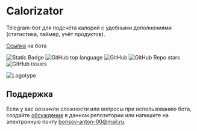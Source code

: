# Calorizator
Telegram-бот для подсчёта калорий с удобными дополнениями (статистика, таймер, учёт продуктов).

[Ссылка](https://t.me/DailyCaloriesCountBot) на бота

<!--Блок информации о репозитории в бейджах-->
![Static Badge](https://img.shields.io/badge/BorisKartofel-CaloriesBot-orange)
![GitHub top language](https://img.shields.io/github/languages/top/BorisKartofel/CaloriesBot?color=orange)
![GitHub](https://img.shields.io/github/license/BorisKartofel/CaloriesBot)
![GitHub Repo stars](https://img.shields.io/github/stars/BorisKartofel/CaloriesBot)
![GitHub issues](https://img.shields.io/github/issues/BorisKartofel/CaloriesBot)


![Logotype](./docs/wall.png)

<!--Поддержка-->
## Поддержка
Если у вас возникли сложности или вопросы при использованию бота, создайте
[обсуждение](https://github.com/BorisKartofel/CaloriesBot/issues) в данном репозитории или напишите на электронную почту <borisov-anton-00@mail.ru>.
